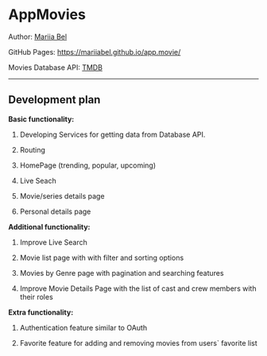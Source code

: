 # AppMovies

Author: [Mariia Bel](https://github.com/MariiaBel)

GitHub Pages: https://mariiabel.github.io/app.movie/ 

Movies Database API: [TMDB](https://www.themoviedb.org/documentation/api)

---
## Development plan

**Basic functionality:**

1. Developing Services for getting data from Database API.

2. Routing

3. HomePage (trending, popular, upcoming)

4. Live Seach

4. Movie/series details page

5.  Personal details page

**Additional functionality:**

1. Improve Live Search

2. Movie list page with with filter and sorting options

3.  Movies by Genre page with pagination and searching features

4.  Improve Movie Details Page  with the list of cast and crew members with their roles

**Extra functionality:**

1. Authentication feature similar to OAuth

2. Favorite feature for adding and removing movies  from users` favorite list

